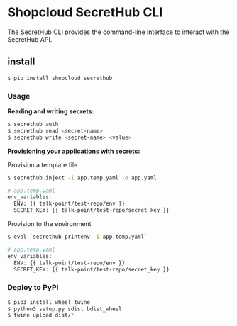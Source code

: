 # Shopcloud SecretHub CLI

The SecretHub CLI provides the command-line interface to interact with the SecretHub API.

## install

```
$ pip install shopcloud_secrethub
```

### Usage


__Reading and writing secrets:__  

```sh
$ secrethub auth
$ secrethub read <secret-name>
$ secrethub write <secret-name> <value>
```


__Provisioning your applications with secrets:__  

Provision a template file

```sh
$ secrethub inject -i app.temp.yaml -o app.yaml

# app.temp.yaml
env_variables:
  ENV: {{ talk-point/test-repo/env }}
  SECRET_KEY: {{ talk-point/test-repo/secret_key }}

```

Provision to the environment

```sh
$ eval `secrethub printenv -i app.temp.yaml`

# app.temp.yaml
env_variables:
  ENV: {{ talk-point/test-repo/env }}
  SECRET_KEY: {{ talk-point/test-repo/secret_key }}

```

### Deploy to PyPi

```sh
$ pip3 install wheel twine
$ python3 setup.py sdist bdist_wheel
$ twine upload dist/* 
```